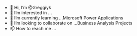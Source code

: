 - 👋 Hi, I’m @Greggiyk
- 👀 I’m interested in ...
- 🌱 I’m currently learning ...Microsoft Power Applications 
- 💞️ I’m looking to collaborate on ...Business Analysis Projects
- 📫 How to reach me ...

<!---
Greggiyk/Greggiyk is a ✨ special ✨ repository because its `README.md` (this file) appears on your GitHub profile.
You can click the Preview link to take a look at your changes.
--->
